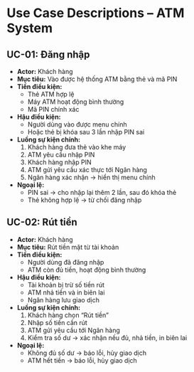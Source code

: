 # Use Case Descriptions – ATM System

## UC-01: Đăng nhập
- **Actor:** Khách hàng
- **Mục tiêu:** Vào được hệ thống ATM bằng thẻ và mã PIN
- **Tiền điều kiện:**
  - Thẻ ATM hợp lệ
  - Máy ATM hoạt động bình thường
  - Mã PIN chính xác
- **Hậu điều kiện:**
  - Người dùng vào được menu chính
  - Hoặc thẻ bị khóa sau 3 lần nhập PIN sai
- **Luồng sự kiện chính:**
  1. Khách hàng đưa thẻ vào khe máy
  2. ATM yêu cầu nhập PIN
  3. Khách hàng nhập PIN
  4. ATM gửi yêu cầu xác thực tới Ngân hàng
  5. Ngân hàng xác nhận → hiển thị menu chính
- **Ngoại lệ:**
  - PIN sai → cho nhập lại thêm 2 lần, sau đó khóa thẻ
  - Thẻ không hợp lệ → từ chối đăng nhập

## UC-02: Rút tiền
- **Actor:** Khách hàng
- **Mục tiêu:** Rút tiền mặt từ tài khoản
- **Tiền điều kiện:**
  - Người dùng đã đăng nhập
  - ATM còn đủ tiền, hoạt động bình thường
- **Hậu điều kiện:**
  - Tài khoản bị trừ số tiền rút
  - ATM nhả tiền và in biên lai
  - Ngân hàng lưu giao dịch
- **Luồng sự kiện chính:**
  1. Khách hàng chọn “Rút tiền”
  2. Nhập số tiền cần rút
  3. ATM gửi yêu cầu tới Ngân hàng
  4. Kiểm tra số dư → xác nhận nếu đủ, nhả tiền, in biên lai
- **Ngoại lệ:**
  - Không đủ số dư → báo lỗi, hủy giao dịch
  - ATM hết tiền → báo lỗi, hủy giao dịch
